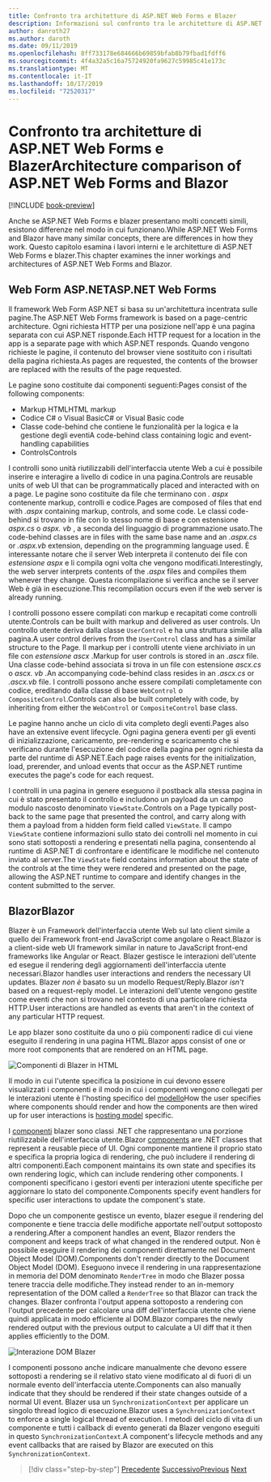 ```yaml
---
title: Confronto tra architetture di ASP.NET Web Forms e Blazer
description: Informazioni sul confronto tra le architetture di ASP.NET Web Form e blazer.
author: danroth27
ms.author: daroth
ms.date: 09/11/2019
ms.openlocfilehash: 8ff733178e684666b69859bfab8b79fbad1fdff6
ms.sourcegitcommit: 4f4a32a5c16a75724920fa9627c59985c41e173c
ms.translationtype: MT
ms.contentlocale: it-IT
ms.lasthandoff: 10/17/2019
ms.locfileid: "72520317"
---
```

# <a name="architecture-comparison-of-aspnet-web-forms-and-blazor"></a><span data-ttu-id="404f0-103">Confronto tra architetture di ASP.NET Web Forms e Blazer</span><span class="sxs-lookup"><span data-stu-id="404f0-103">Architecture comparison of ASP.NET Web Forms and Blazor</span></span>

[!INCLUDE [book-preview](../../../includes/book-preview.md)]

<span data-ttu-id="404f0-104">Anche se ASP.NET Web Forms e blazer presentano molti concetti simili, esistono differenze nel modo in cui funzionano.</span><span class="sxs-lookup"><span data-stu-id="404f0-104">While ASP.NET Web Forms and Blazor have many similar concepts, there are differences in how they work.</span></span> <span data-ttu-id="404f0-105">Questo capitolo esamina i lavori interni e le architetture di ASP.NET Web Forms e blazer.</span><span class="sxs-lookup"><span data-stu-id="404f0-105">This chapter examines the inner workings and architectures of ASP.NET Web Forms and Blazor.</span></span>

## <a name="aspnet-web-forms"></a><span data-ttu-id="404f0-106">Web Form ASP.NET</span><span class="sxs-lookup"><span data-stu-id="404f0-106">ASP.NET Web Forms</span></span>

<span data-ttu-id="404f0-107">Il framework Web Form ASP.NET si basa su un'architettura incentrata sulle pagine.</span><span class="sxs-lookup"><span data-stu-id="404f0-107">The ASP.NET Web Forms framework is based on a page-centric architecture.</span></span> <span data-ttu-id="404f0-108">Ogni richiesta HTTP per una posizione nell'app è una pagina separata con cui ASP.NET risponde.</span><span class="sxs-lookup"><span data-stu-id="404f0-108">Each HTTP request for a location in the app is a separate page with which ASP.NET responds.</span></span> <span data-ttu-id="404f0-109">Quando vengono richieste le pagine, il contenuto del browser viene sostituito con i risultati della pagina richiesta.</span><span class="sxs-lookup"><span data-stu-id="404f0-109">As pages are requested, the contents of the browser are replaced with the results of the page requested.</span></span>

<span data-ttu-id="404f0-110">Le pagine sono costituite dai componenti seguenti:</span><span class="sxs-lookup"><span data-stu-id="404f0-110">Pages consist of the following components:</span></span>

- <span data-ttu-id="404f0-111">Markup HTML</span><span class="sxs-lookup"><span data-stu-id="404f0-111">HTML markup</span></span>
- <span data-ttu-id="404f0-112">Codice C# o Visual Basic</span><span class="sxs-lookup"><span data-stu-id="404f0-112">C# or Visual Basic code</span></span>
- <span data-ttu-id="404f0-113">Classe code-behind che contiene le funzionalità per la logica e la gestione degli eventi</span><span class="sxs-lookup"><span data-stu-id="404f0-113">A code-behind class containing logic and event-handling capabilities</span></span>
- <span data-ttu-id="404f0-114">Controls</span><span class="sxs-lookup"><span data-stu-id="404f0-114">Controls</span></span>

<span data-ttu-id="404f0-115">I controlli sono unità riutilizzabili dell'interfaccia utente Web a cui è possibile inserire e interagire a livello di codice in una pagina.</span><span class="sxs-lookup"><span data-stu-id="404f0-115">Controls are reusable units of web UI that can be programmatically placed and interacted with on a page.</span></span> <span data-ttu-id="404f0-116">Le pagine sono costituite da file che terminano con *. aspx* contenente markup, controlli e codice.</span><span class="sxs-lookup"><span data-stu-id="404f0-116">Pages are composed of files that end with *.aspx* containing markup, controls, and some code.</span></span> <span data-ttu-id="404f0-117">Le classi code-behind si trovano in file con lo stesso nome di base e con estensione *aspx.cs* o *aspx. vb* , a seconda del linguaggio di programmazione usato.</span><span class="sxs-lookup"><span data-stu-id="404f0-117">The code-behind classes are in files with the same base name and an *.aspx.cs* or *.aspx.vb* extension, depending on the programming language used.</span></span> <span data-ttu-id="404f0-118">È interessante notare che il server Web interpreta il contenuto dei file con *estensione aspx* e li compila ogni volta che vengono modificati.</span><span class="sxs-lookup"><span data-stu-id="404f0-118">Interestingly, the web server interprets contents of the *.aspx* files and compiles them whenever they change.</span></span> <span data-ttu-id="404f0-119">Questa ricompilazione si verifica anche se il server Web è già in esecuzione.</span><span class="sxs-lookup"><span data-stu-id="404f0-119">This recompilation occurs even if the web server is already running.</span></span>

<span data-ttu-id="404f0-120">I controlli possono essere compilati con markup e recapitati come controlli utente.</span><span class="sxs-lookup"><span data-stu-id="404f0-120">Controls can be built with markup and delivered as user controls.</span></span> <span data-ttu-id="404f0-121">Un controllo utente deriva dalla classe `UserControl` e ha una struttura simile alla pagina.</span><span class="sxs-lookup"><span data-stu-id="404f0-121">A user control derives from the `UserControl` class and has a similar structure to the Page.</span></span> <span data-ttu-id="404f0-122">Il markup per i controlli utente viene archiviato in un file con *estensione ascx* .</span><span class="sxs-lookup"><span data-stu-id="404f0-122">Markup for user controls is stored in an *.ascx* file.</span></span> <span data-ttu-id="404f0-123">Una classe code-behind associata si trova in un file con estensione *ascx.cs* o *ascx. vb* .</span><span class="sxs-lookup"><span data-stu-id="404f0-123">An accompanying code-behind class resides in an *.ascx.cs* or *.ascx.vb* file.</span></span> <span data-ttu-id="404f0-124">I controlli possono anche essere compilati completamente con codice, ereditando dalla classe di base `WebControl` o `CompositeControl`.</span><span class="sxs-lookup"><span data-stu-id="404f0-124">Controls can also be built completely with code, by inheriting from either the `WebControl` or `CompositeControl` base class.</span></span>

<span data-ttu-id="404f0-125">Le pagine hanno anche un ciclo di vita completo degli eventi.</span><span class="sxs-lookup"><span data-stu-id="404f0-125">Pages also have an extensive event lifecycle.</span></span> <span data-ttu-id="404f0-126">Ogni pagina genera eventi per gli eventi di inizializzazione, caricamento, pre-rendering e scaricamento che si verificano durante l'esecuzione del codice della pagina per ogni richiesta da parte del runtime di ASP.NET.</span><span class="sxs-lookup"><span data-stu-id="404f0-126">Each page raises events for the initialization, load, prerender, and unload events that occur as the ASP.NET runtime executes the page's code for each request.</span></span>

<span data-ttu-id="404f0-127">I controlli in una pagina in genere eseguono il postback alla stessa pagina in cui è stato presentato il controllo e includono un payload da un campo modulo nascosto denominato `ViewState`.</span><span class="sxs-lookup"><span data-stu-id="404f0-127">Controls on a Page typically post-back to the same page that presented the control, and carry along with them a payload from a hidden form field called `ViewState`.</span></span> <span data-ttu-id="404f0-128">Il campo `ViewState` contiene informazioni sullo stato dei controlli nel momento in cui sono stati sottoposti a rendering e presentati nella pagina, consentendo al runtime di ASP.NET di confrontare e identificare le modifiche nel contenuto inviato al server.</span><span class="sxs-lookup"><span data-stu-id="404f0-128">The `ViewState` field contains information about the state of the controls at the time they were rendered and presented on the page, allowing the ASP.NET runtime to compare and identify changes in the content submitted to the server.</span></span>

## <a name="blazor"></a><span data-ttu-id="404f0-129">Blazor</span><span class="sxs-lookup"><span data-stu-id="404f0-129">Blazor</span></span>

<span data-ttu-id="404f0-130">Blazer è un Framework dell'interfaccia utente Web sul lato client simile a quello dei Framework front-end JavaScript come angolare o React.</span><span class="sxs-lookup"><span data-stu-id="404f0-130">Blazor is a client-side web UI framework similar in nature to JavaScript front-end frameworks like Angular or React.</span></span> <span data-ttu-id="404f0-131">Blazer gestisce le interazioni dell'utente ed esegue il rendering degli aggiornamenti dell'interfaccia utente necessari.</span><span class="sxs-lookup"><span data-stu-id="404f0-131">Blazor handles user interactions and renders the necessary UI updates.</span></span> <span data-ttu-id="404f0-132">Blazer *non è* basato su un modello Request/Reply.</span><span class="sxs-lookup"><span data-stu-id="404f0-132">Blazor *isn't* based on a request-reply model.</span></span> <span data-ttu-id="404f0-133">Le interazioni dell'utente vengono gestite come eventi che non si trovano nel contesto di una particolare richiesta HTTP.</span><span class="sxs-lookup"><span data-stu-id="404f0-133">User interactions are handled as events that aren't in the context of any particular HTTP request.</span></span>

<span data-ttu-id="404f0-134">Le app blazer sono costituite da uno o più componenti radice di cui viene eseguito il rendering in una pagina HTML.</span><span class="sxs-lookup"><span data-stu-id="404f0-134">Blazor apps consist of one or more root components that are rendered on an HTML page.</span></span>

![Componenti di Blazer in HTML](./media/architecture-comparison/blazor-components-in-html.png)

<span data-ttu-id="404f0-136">Il modo in cui l'utente specifica la posizione in cui devono essere visualizzati i componenti e il modo in cui i componenti vengono collegati per le interazioni utente è l'hosting specifico del [modello](hosting-models.md)</span><span class="sxs-lookup"><span data-stu-id="404f0-136">How the user specifies where components should render and how the components are then wired up for user interactions is [hosting model](hosting-models.md) specific.</span></span>

<span data-ttu-id="404f0-137">I [componenti](components.md) blazer sono classi .NET che rappresentano una porzione riutilizzabile dell'interfaccia utente.</span><span class="sxs-lookup"><span data-stu-id="404f0-137">Blazor [components](components.md) are .NET classes that represent a reusable piece of UI.</span></span> <span data-ttu-id="404f0-138">Ogni componente mantiene il proprio stato e specifica la propria logica di rendering, che può includere il rendering di altri componenti.</span><span class="sxs-lookup"><span data-stu-id="404f0-138">Each component maintains its own state and specifies its own rendering logic, which can include rendering other components.</span></span> <span data-ttu-id="404f0-139">I componenti specificano i gestori eventi per interazioni utente specifiche per aggiornare lo stato del componente.</span><span class="sxs-lookup"><span data-stu-id="404f0-139">Components specify event handlers for specific user interactions to update the component's state.</span></span>

<span data-ttu-id="404f0-140">Dopo che un componente gestisce un evento, blazer esegue il rendering del componente e tiene traccia delle modifiche apportate nell'output sottoposto a rendering.</span><span class="sxs-lookup"><span data-stu-id="404f0-140">After a component handles an event, Blazor renders the component and keeps track of what changed in the rendered output.</span></span> <span data-ttu-id="404f0-141">Non è possibile eseguire il rendering dei componenti direttamente nel Document Object Model (DOM).</span><span class="sxs-lookup"><span data-stu-id="404f0-141">Components don't render directly to the Document Object Model (DOM).</span></span> <span data-ttu-id="404f0-142">Eseguono invece il rendering in una rappresentazione in memoria del DOM denominato `RenderTree` in modo che Blazer possa tenere traccia delle modifiche.</span><span class="sxs-lookup"><span data-stu-id="404f0-142">They instead render to an in-memory representation of the DOM called a `RenderTree` so that Blazor can track the changes.</span></span> <span data-ttu-id="404f0-143">Blazer confronta l'output appena sottoposto a rendering con l'output precedente per calcolare una diff dell'interfaccia utente che viene quindi applicata in modo efficiente al DOM.</span><span class="sxs-lookup"><span data-stu-id="404f0-143">Blazor compares the newly rendered output with the previous output to calculate a UI diff that it then applies efficiently to the DOM.</span></span>

![Interazione DOM Blazer](./media/architecture-comparison/blazor-dom-interaction.png)

<span data-ttu-id="404f0-145">I componenti possono anche indicare manualmente che devono essere sottoposti a rendering se il relativo stato viene modificato al di fuori di un normale evento dell'interfaccia utente.</span><span class="sxs-lookup"><span data-stu-id="404f0-145">Components can also manually indicate that they should be rendered if their state changes outside of a normal UI event.</span></span> <span data-ttu-id="404f0-146">Blazer usa un `SynchronizationContext` per applicare un singolo thread logico di esecuzione.</span><span class="sxs-lookup"><span data-stu-id="404f0-146">Blazor uses a `SynchronizationContext` to enforce a single logical thread of execution.</span></span> <span data-ttu-id="404f0-147">I metodi del ciclo di vita di un componente e tutti i callback di evento generati da Blazer vengono eseguiti in questo `SynchronizationContext`.</span><span class="sxs-lookup"><span data-stu-id="404f0-147">A component's lifecycle methods and any event callbacks that are raised by Blazor are executed on this `SynchronizationContext`.</span></span>

>[!div class="step-by-step"]
><span data-ttu-id="404f0-148">[Precedente](introduction.md)
>[Successivo](hosting-models.md)</span><span class="sxs-lookup"><span data-stu-id="404f0-148">[Previous](introduction.md)
[Next](hosting-models.md)</span></span>
